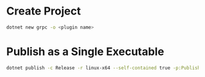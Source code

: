 # Create Project

```bash
dotnet new grpc -o <plugin name>
```

# Publish as a Single Executable

```bash
dotnet publish -c Release -r linux-x64 --self-contained true -p:PublishSingleFile=true
```
